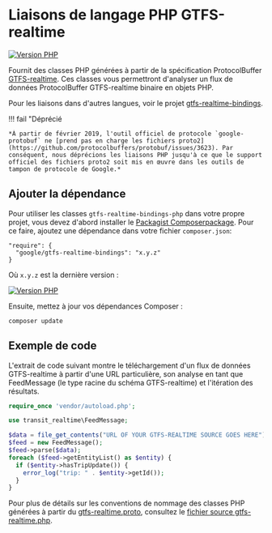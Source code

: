 # Liaisons de langage PHP GTFS-realtime

[![Version PHP](https://badge.fury.io/ph/google%2Fgtfs-realtime-bindings.svg)](https://badge.fury.io/ph/google%2Fgtfs-realtime-bindings)

Fournit des classes PHP générées à partir de la spécification ProtocolBuffer [GTFS-realtime](https://developers.google.com/transit/gtfs-realtime/). Ces classes vous permettront d'analyser un flux de données ProtocolBuffer GTFS-realtime binaire en objets PHP.

Pour les liaisons dans d'autres langues, voir le projet [gtfs-realtime-bindings](https://github.com/google/gtfs-realtime-bindings).

!!! fail "Déprécié

    *À partir de février 2019, l'outil officiel de protocole `google-protobuf` ne [prend pas en charge les fichiers proto2](https://github.com/protocolbuffers/protobuf/issues/3623). Par conséquent, nous déprécions les liaisons PHP jusqu'à ce que le support officiel des fichiers proto2 soit mis en œuvre dans les outils de tampon de protocole de Google.*

## Ajouter la dépendance

Pour utiliser les classes `gtfs-realtime-bindings-php` dans votre propre projet, vous devez d'abord installer le [Packagist Composerpackage](https://packagist.org/packages/google/gtfs-realtime-bindings). Pour ce faire, ajoutez une dépendance dans votre fichier `composer.json`:

    "require": {
      "google/gtfs-realtime-bindings": "x.y.z"
    }

Où `x.y.z` est la dernière version :

[![Version PHP](https://badge.fury.io/ph/google%2Fgtfs-realtime-bindings.svg)](https://badge.fury.io/ph/google%2Fgtfs-realtime-bindings)

Ensuite, mettez à jour vos dépendances Composer :

    composer update

## Exemple de code

L'extrait de code suivant montre le téléchargement d'un flux de données GTFS-realtime à partir d'une URL particulière, son analyse en tant que FeedMessage (le type racine du schéma GTFS-realtime) et l'itération des résultats.

```php
require_once 'vendor/autoload.php';

use transit_realtime\FeedMessage;

$data = file_get_contents("URL OF YOUR GTFS-REALTIME SOURCE GOES HERE");
$feed = new FeedMessage();
$feed->parse($data);
foreach ($feed->getEntityList() as $entity) {
  if ($entity->hasTripUpdate()) {
    error_log("trip: " . $entity->getId());
  }
}
```

Pour plus de détails sur les conventions de nommage des classes PHP générées à partir du [gtfs-realtime.proto](https://developers.google.com/transit/gtfs-realtime/gtfs-realtime-proto), consultez le [fichier source gtfs-realtime.php](https://github.com/google/gtfs-realtime-bindings-php/blob/master/src/gtfs-realtime.php).
